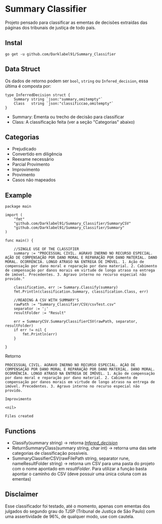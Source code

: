 # Summary Classifier
Projeto pensado para classificar as ementas de decisões extraídas das páginas dos tribunais de justiça de todo país.

## Instal
``` go get -u github.com/Darklabel91/Summary_Classifier ```

## Data Struct
Os dados de retorno podem ser ```bool```, ```string``` ou ```Infered_decision```, essa última é composta por:

``` 
type InferredDecision struct {
	Summary string `json:"summary,omitempty"`
	Class   string `json:"classificcao,omitempty"`
}
```

- Summary: Ementa ou trecho de decisão para classificar
- Class: A classificação feita (ver a seção "Categorias" abaixo)

## Categorias
- Prejudicado
- Convertido em diligência
- Reexame necessário
- Parcial Provimento
- Improvimento
- Provimento
- Casos não mapeados

## Example

``` 
package main

import (
	"fmt"
	"github.com/Darklabel91/Summary_Classifier/SummaryCSV"
	"github.com/Darklabel91/Summary_Classifier/Summary"
)

func main() {

	//SINGLE USE OF THE CLASSIFIER
	summary := "PROCESSUAL CIVIL. AGRAVO INERNO NO RECURSO ESPECIAL. AÇÃO DE COMPENSAÇÃO POR DANO MORAL E REPARAÇÃO POR DANO MATERIAL. DANO MORAL. OCORRÊNCIA. LONGO ATRASO NA ENTREGA DE IMÓVEL. 1. Ação de compensação por dano moral e reparação por dano material. 2. Cabimento de compensação por danos morais em virtude de longo atraso na entrega de imóvel. Precedentes. 3. Agravo interno no recurso especial não provido."

	classification, err := Summary.Classify(summary)
	fmt.Println(classification.Summary, classification.Class, err)

	//READING A CSV WITH SUMMARY'S
	rawPath := "Summary_Classifier/CSV/csvTest.csv"
	separator := ';'
	resultFolder := "Result"

	err = SummaryCSV.SummaryClassifierCSV(rawPath, separator, resultFolder)
	if err != nil {
		fmt.Println(err)
	}

}
 ```
Retorno
``` 
PROCESSUAL CIVIL. AGRAVO INERNO NO RECURSO ESPECIAL. AÇÃO DE COMPENSAÇÃO POR DANO MORAL E REPARAÇÃO POR DANO MATERIAL. DANO MORAL. OCORRÊNCIA. LONGO ATRASO NA ENTREGA DE IMÓVEL. 1. Ação de compensação por dano moral e reparação por dano material. 2. Cabimento de compensação por danos morais em virtude de longo atraso na entrega de imóvel. Precedentes. 3. Agravo interno no recurso especial não provido. 

Improvimento 

<nil>

Files created
 ```

## Functions
- Classify(summary string) -> retorna *[Infered_decision](https://pkg.go.dev/github.com/Darklabel91/Summary_Classifier/Summary#InferredDecision)* 
- ReturnSummaryClass(summary string, char int) -> retorna uma das sete categorias de classificação possíveis.
- SummaryClassifierCSV(rawFilePath string, separator rune, nameResultFolder string) -> retorna um CSV para uma pasta do projeto com o nome apontado em *resultFolder*. Para utilizar a função basta apontar o caminho do CSV (deve possuir uma única coluna com as ementas)

## Disclaimer
Esse classificador foi testado, até o momento, apenas com ementas dos julgados do segundo grau do TJSP (Tribunal de Justiça de São Paulo) com uma assertividade de 96%, de qualquer modo, use com cautela.
